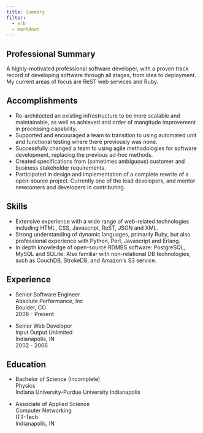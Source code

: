 ```yaml
---
title: Summary
filter:
  - erb
  - markdown
---
```

Professional Summary
---

A highly-motivated professional software developer, with a proven track record of developing software through all stages, from idea to deployment. My current areas of focus are ReST web services and Ruby.

Accomplishments
---

 - Re-architected an existing infrastructure to be more scalable and maintainable, as well as achieved and order of mangitude improvement in processing capability. 
 - Supported and encouraged a team to transition to using automated unit and functional testing where there previously was none.
 - Successfully changed a team to using agile methodologies for software development, replacing the previous ad-hoc methods.
 - Created specifications from (sometimes ambiguous) customer and business stakeholder requirements.
 - Participated in design and implementation of a complete rewrite of a open-source project. Currently one of the lead developers, and mentor newcomers and developers in contributing.

Skills
---

 - Extensive experience with a wide range of web-related technologies including HTML, CSS, Javascript, ReST, JSON and XML.
 - Strong understanding of dynamic languages, primarily Ruby, but also professional experience with Python, Perl, Javascript and Erlang.
 - In depth knowledge of open-source RDMBS software: PostgreSQL, MySQL and SQLite. Also familiar with non-relational DB technologies, such as CouchDB, StrokeDB, and Amazon's S3 service.

Experience
---

 - Senior Software Engineer<br />
   Absolute Performance, Inc<br />
   Boulder, CO<br />
   2006 - Present

 - Senior Web Developer<br />
   Input Output Unlimited<br />
   Indianapolis, IN<br />
   2002 - 2006

Education
---

 - Bachelor of Science (Incomplete)<br />
   Physics<br />
   Indiana University-Purdue University Indianapolis

 - Associate of Applied Science <br />
   Computer Networking<br />
   ITT-Tech<br />
   Indianapolis, IN

